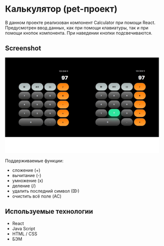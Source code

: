 # Калькулятор  (pet-проект)

В данном проекте реализован компонент Сalculator при помощи React. Предусмотрен ввод данных, как при помощи клавиатуры, так и при помощи кнопок компонента. При наведении кнопки подсвечиваются.

## Screenshot

![Desktop screenshot](https://github.com/qwertyq98/calculator-react/blob/main/screenshot/screenshot.jpg)

Поддерживаемые функции: 

-  сложение (+)
-  вычитание (-)
-  умножение (x)
-  деление (/)
-  удалить последний символ (⌦)
-  очистить всё поле (AC)

## Используемые технологии

* React
* Java Script
* HTML / CSS
* БЭМ


